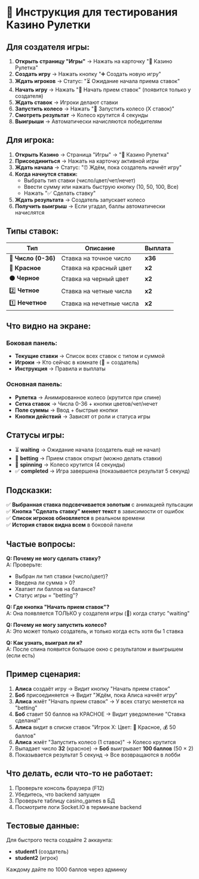 # 🎰 Инструкция для тестирования Казино Рулетки

## Для создателя игры:

1. **Открыть страницу "Игры"** → Нажать на карточку "🎰 Казино Рулетка"
2. **Создать игру** → Нажать кнопку "➕ Создать новую игру"
3. **Ждать игроков** → Статус: "⏳ Ожидание начала приема ставок"
4. **Начать игру** → Нажать "👑 Начать прием ставок" (появится только у создателя)
5. **Ждать ставок** → Игроки делают ставки
6. **Запустить колесо** → Нажать "🎡 Запустить колесо (X ставок)"
7. **Смотреть результат** → Колесо крутится 4 секунды
8. **Выигрыши** → Автоматически начисляются победителям

## Для игрока:

1. **Открыть Казино** → Страница "Игры" → "🎰 Казино Рулетка"
2. **Присоединиться** → Нажать на карточку активной игры
3. **Ждать начала** → Статус: "⏰ Ждём, пока создатель начнёт игру"
4. **Когда начнутся ставки:**
   - Выбрать тип ставки (число/цвет/чет/нечет)
   - Ввести сумму или нажать быструю кнопку (10, 50, 100, Все)
   - Нажать "✅ Сделать ставку"
5. **Ждать результата** → Создатель запускает колесо
6. **Получить выигрыш** → Если угадал, баллы автоматически начислятся

## Типы ставок:

| Тип | Описание | Выплата |
|-----|----------|---------|
| 🔢 **Число (0-36)** | Ставка на точное число | **x36** |
| 🔴 **Красное** | Ставка на красный цвет | **x2** |
| ⚫ **Черное** | Ставка на черный цвет | **x2** |
| 2️⃣ **Четное** | Ставка на четные числа | **x2** |
| 1️⃣ **Нечетное** | Ставка на нечетные числа | **x2** |

## Что видно на экране:

### Боковая панель:
- **Текущие ставки** → Список всех ставок с типом и суммой
- **Игроки** → Кто сейчас в комнате (👑 = создатель)
- **Инструкция** → Правила и выплаты

### Основная панель:
- **Рулетка** → Анимированное колесо (крутится при спине)
- **Сетка ставок** → Числа 0-36 + кнопки цветов/чет/нечет
- **Поле суммы** → Ввод + быстрые кнопки
- **Кнопки действий** → Зависят от роли и статуса игры

## Статусы игры:

- ⏳ **waiting** → Ожидание начала (создатель ещё не начал)
- 🎲 **betting** → Прием ставок открыт (можно делать ставки)
- 🎡 **spinning** → Колесо крутится (4 секунды)
- ✅ **completed** → Игра завершена (показывается результат 5 секунд)

## Подсказки:

✅ **Выбранная ставка подсвечивается золотым** с анимацией пульсации  
✅ **Кнопка "Сделать ставку" меняет текст** в зависимости от ошибок  
✅ **Список игроков обновляется** в реальном времени  
✅ **История ставок видна всем** в боковой панели  

## Частые вопросы:

**Q: Почему не могу сделать ставку?**  
A: Проверьте:
- Выбран ли тип ставки (число/цвет)?
- Введена ли сумма > 0?
- Хватает ли баллов на балансе?
- Статус игры = "betting"?

**Q: Где кнопка "Начать прием ставок"?**  
A: Она появляется ТОЛЬКО у создателя игры (👑) когда статус "waiting"

**Q: Почему не могу запустить колесо?**  
A: Это может только создатель, и только когда есть хотя бы 1 ставка

**Q: Как узнать, выиграл ли я?**  
A: После спина появится большое окно с результатом и выигрышем (если есть)

## Пример сценария:

1. **Алиса** создаёт игру → Видит кнопку "Начать прием ставок"
2. **Боб** присоединяется → Видит "Ждём, пока Алиса начнёт игру"
3. **Алиса** жмёт "Начать прием ставок" → У всех статус меняется на "betting"
4. **Боб** ставит 50 баллов на КРАСНОЕ → Видит уведомление "Ставка сделана!"
5. **Алиса** видит в списке ставок "Игрок X: Цвет: 🔴 Красное, 💰 50 баллов"
6. **Алиса** жмёт "Запустить колесо (1 ставок)" → Колесо крутится
7. Выпадает число **32** (красное) → **Боб** выигрывает **100 баллов** (50 × 2)
8. Показывается результат 5 секунд → Все возвращаются в лобби

## Что делать, если что-то не работает:

1. Проверьте консоль браузера (F12)
2. Убедитесь, что backend запущен
3. Проверьте таблицу casino_games в БД
4. Посмотрите логи Socket.IO в терминале backend

## Тестовые данные:

Для быстрого теста создайте 2 аккаунта:
- **student1** (создатель)
- **student2** (игрок)

Каждому дайте по 1000 баллов через админку
